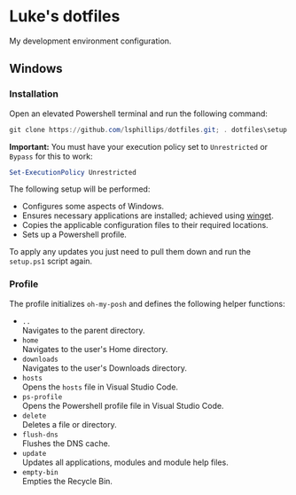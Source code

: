 # Luke's dotfiles

My development environment configuration.

## Windows

### Installation

Open an elevated Powershell terminal and run the following command:

``` powershell
git clone https://github.com/lsphillips/dotfiles.git; . dotfiles\setup.ps1
```

**Important:** You must have your execution policy set to `Unrestricted` or `Bypass` for this to work:

``` powershell
Set-ExecutionPolicy Unrestricted
```

The following setup will be performed:

- Configures some aspects of Windows.
- Ensures necessary applications are installed; achieved using [winget](https://learn.microsoft.com/en-us/windows/package-manager/winget/).
- Copies the applicable configuration files to their required locations.
- Sets up a Powershell profile.

To apply any updates you just need to pull them down and run the `setup.ps1` script again.

### Profile

The profile initializes `oh-my-posh` and defines the following helper functions:

- `..`\
  Navigates to the parent directory.
- `home`\
  Navigates to the user's Home directory.
- `downloads`\
  Navigates to the user's Downloads directory.
- `hosts`\
  Opens the `hosts` file in Visual Studio Code.
- `ps-profile`\
  Opens the Powershell profile file in Visual Studio Code.
- `delete`\
  Deletes a file or directory.
- `flush-dns`\
  Flushes the DNS cache.
- `update`\
  Updates all applications, modules and module help files.
- `empty-bin`\
  Empties the Recycle Bin.
